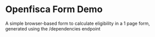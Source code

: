 # Openfisca Form Demo
A simple browser-based form to calculate eligibility in a 1 page form, generated using the /dependencies endpoint
